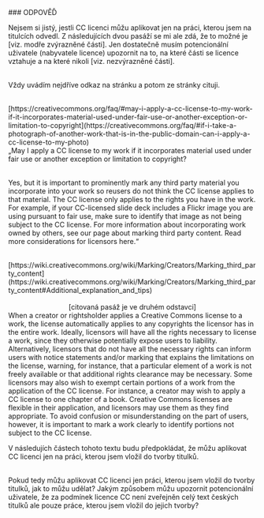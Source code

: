 <div id="anchor-odpoved" markdown="1">
### ODPOVĚĎ
</div>

Nejsem si jistý, jestli CC licenci můžu aplikovat jen na práci, kterou jsem na titulcích odvedl. Z následujících dvou pasáží se mi ale zdá, že to možné je [viz. modře zvýrazněné části]. Jen dostatečně musím potencionální uživatele (nabyvatele licence) upozornit na to, na které části se licence vztahuje a na které nikoli [viz. nezvýrazněné části].<br><br>

Vždy uvádím nejdříve odkaz na stránku a potom ze stránky cituji.<br><br>

<div class="do-not-break-out" markdown="1">
[https://creativecommons.org/faq/#may-i-apply-a-cc-license-to-my-work-if-it-incorporates-material-used-under-fair-use-or-another-exception-or-limitation-to-copyright](https://creativecommons.org/faq/#if-i-take-a-photograph-of-another-work-that-is-in-the-public-domain-can-i-apply-a-cc-license-to-my-photo)
</div>

<div class="citace" markdown="1">
„May I apply a CC license to my work if it incorporates material used under fair use or another exception or limitation to copyright?<br><br>

Yes, but it is important to prominently mark any third party material you incorporate into your work so reusers do not think the CC license applies to that material. <span class="highlighted-text-blue">The CC license only applies to the rights you have in the work. </span> For example, if your CC-licensed slide deck includes a Flickr image you are using pursuant to fair use, make sure to identify that image as not being subject to the CC license. For more information about incorporating work owned by others, see our page about marking third party content. Read more considerations for licensors here.“<br><br>

</div>

<div class="do-not-break-out" markdown="1">
[https://wiki.creativecommons.org/wiki/Marking/Creators/Marking_third_party_content](https://wiki.creativecommons.org/wiki/Marking/Creators/Marking_third_party_content#Additional_explanation_and_tips)
</div><br>

<div style="text-align: center">
[citovaná pasáž je ve druhém odstavci]
</div>

<div class="citace" markdown="1">
<span class="highlighted-text-blue">When a creator or rightsholder applies a Creative Commons license to a work, the license automatically applies to any copyrights the licensor has in the entire work.</span> Ideally, licensors will have all the rights necessary to license a work, since they otherwise potentially expose users to liability. Alternatively, licensors that do not have all the necessary rights can inform users with notice statements and/or marking that explains the limitations on the license, warning, for instance, that a particular element of a work is not freely available or that additional rights clearance may be necessary. Some licensors may also wish to exempt certain portions of a work from the application of the CC license. For instance, a creator may wish to apply a CC license to one chapter of a book. Creative Commons licenses are flexible in their application, and licensors may use them as they find appropriate. To avoid confusion or misunderstanding on the part of users, however, it is important to mark a work clearly to identify portions not subject to the CC license.
</div>

V následujích částech tohoto textu budu předpokládat, že můžu aplikovat CC licenci jen na práci, kterou jsem vložil do tvorby titulků.<br><br>

Pokud tedy můžu aplikovat CC licenci jen práci, kterou jsem vložil do tvorby titulků, jak to můžu udělat? Jakým způsobem můžu upozornit potencionální uživatele, že za podmínek licence CC není zveřejněn celý text českých titulků ale pouze práce, kterou jsem vložil do jejich tvorby?<br><br>
